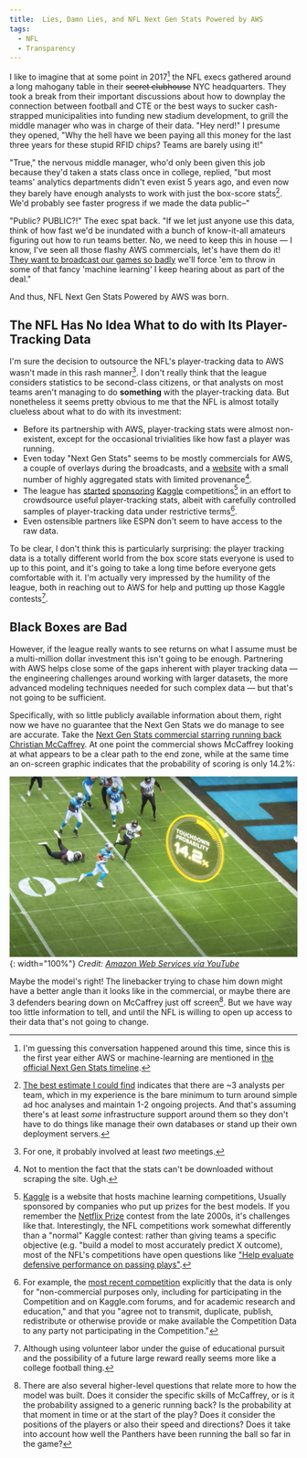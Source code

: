 ```yaml
---
title:  Lies, Damn Lies, and NFL Next Gen Stats Powered by AWS
tags:
  - NFL
  - Transparency
---
```


I like to imagine that at some point in 2017[^2017] the NFL execs gathered
around a long mahogany table in their <del>secret clubhouse</del> 
NYC headquarters. They took a break from their important discussions
about how to downplay the connection between football and CTE
or the best ways to sucker cash-strapped municipalities into funding
new stadium development, to grill the middle manager who was in charge of
their data. "Hey nerd!" I presume they opened, "Why the hell have we
been paying all this money for the last three years for these stupid 
RFID chips? Teams are barely using it!" 

<!--more-->

"True," the nervous middle manager, who'd only been given this job because
they'd taken a stats class once in college, replied, "but most teams' analytics
departments didn't even exist 5 years ago, and even now they barely 
have enough analysts to work with just the box-score stats[^analysts].
We'd probably see faster progress if we made the data public–"

"Public? PUBLIC?!" The exec spat back. "If we let just anyone
use this data, think of how fast we'd be inundated with a bunch
of know-it-all amateurs figuring out how to run teams better. 
No, we need to keep this in house — I know, I've seen all those
flashy AWS commercials, let's have them do it! [They want to 
broadcast our games so badly](https://www.cbssports.com/nfl/news/amazon-wins-huge-bidding-war-to-stream-thursday-night-football-games-in-2017/) 
we'll force 'em to throw in some of that fancy 'machine learning' I keep
hearing about as part of the deal."

And thus, NFL Next Gen Stats Powered by AWS was born.

## The NFL Has No Idea What to do with Its Player-Tracking Data
I'm sure the decision to outsource the NFL's player-tracking data
to AWS wasn't made in this rash manner[^meetings]. I don't really
think that the league considers statistics to be second-class
citizens, or that analysts on most teams aren't managing to do
**something** with the player-tracking data. But nonetheless it
seems pretty obvious to me that the NFL is almost totally clueless about what
to do with its investment:
* Before its partnership with AWS, player-tracking stats were almost
  non-existent, except for the occasional trivialities like how fast
  a player was running.
* Even today "Next Gen Stats" seems to be mostly commercials for AWS, a couple
  of overlays during the broadcasts, and a [website](https://nextgenstats.nfl.com/)
  with a small number of highly aggregated stats with limited provenance[^download].
* The league has 
  [started](https://www.kaggle.com/c/nfl-big-data-bowl-2020) 
  [sponsoring](https://www.kaggle.com/c/nfl-impact-detection) 
  [Kaggle](https://www.kaggle.com/c/nfl-playing-surface-analytics) 
  competitions[^kaggle] in an effort to crowdsource useful player-tracking stats,
  albeit with carefully
  controlled samples of player-tracking data under restrictive terms[^terms].
* Even ostensible partners like ESPN don't seem to have access to the raw data.

To be clear, I don't think this is particularly surprising: the
player tracking data is a totally different world from the box
score stats everyone is used to up to this point, and it's going
to take a long time before everyone gets comfortable with it. I'm
actually very impressed by the humility of the league, both in
reaching out to AWS for help and putting up those Kaggle contests[^college].

## Black Boxes are Bad

However, if the league really wants to see returns on what I assume must be a 
multi-million dollar investment this isn't going to be enough. Partnering
with AWS helps close some of the gaps inherent with
player tracking data — the engineering challenges around working
with larger datasets, the more advanced modeling techniques needed
for such complex data — but that's not going to be sufficient. 

Specifically, with so little publicly available information about them, right
now we have no guarantee that the Next Gen Stats we do manage to see are accurate. Take the
[Next Gen Stats commercial starring running back Christian McCaffrey](https://www.youtube.com/watch?v=bGqoSBSh1hA&feature=emb_title).
At one point the
commercial shows McCaffrey looking at what appears to be a clear path to the end zone,
while at the same time an on-screen graphic indicates that the probability of scoring
is only 14.2%:

![McCaffrey screenshot](/images/nfl_stats_lies/mccaffrey.png){: width="100%"}
_Credit: [Amazon Web Services via YouTube](https://www.youtube.com/watch?v=bGqoSBSh1hA&feature=emb_title)_

Maybe the model's right! The linebacker trying to chase him down might have a better angle than it looks
like in the commercial, or maybe there are 3 defenders bearing down on McCaffrey just off screen[^methodology]. But
we have way too little information to tell, and until the NFL is willing to open up access to their data
that's not going to change.


[^2017]:
    I'm guessing this conversation happened around this time, since 
    this is the first year either AWS or machine-learning are mentioned
    in 
    [the official Next Gen Stats timeline](https://operations.nfl.com/gameday/technology/nfl-next-gen-stats/).

[^meetings]:
    For one, it probably involved at least _two_ meetings.

[^analysts]:
    [The best estimate I could find](https://www.espn.com/nfl/story/_/id/29939438/2020-nfl-analytics-survey-which-teams-most-least-analytically-inclined)
    indicates that there are ~3 analysts per team, which in my experience
    is the bare minimum to turn around simple ad hoc analyses and maintain 1-2
    ongoing projects. And that's assuming there's at least _some_ infrastructure
    support around them so they don't have to do things like manage their
    own databases or stand up their own deployment servers. 
    
[^download]:
    Not to mention the fact that the stats can't be downloaded without
    scraping the site. Ugh.
    
[^kaggle]:
    [Kaggle](https://www.kaggle.com/) is a website that hosts machine learning competitions,
    Usually sponsored by companies who put up prizes for the best
    models. If you remember the [Netflix Prize](https://en.wikipedia.org/wiki/Netflix_Prize)
    contest from the late 2000s, it's challenges like that. Interestingly,
    the NFL competitions work somewhat differently than a "normal"
    Kaggle contest: rather than giving teams a specific objective
    (e.g. "build a model to most accurately predict X outcome),
    most of the NFL's competitions have open questions like 
    ["Help evaluate defensive performance on passing plays"](https://www.kaggle.com/c/nfl-big-data-bowl-2021/overview).
    
[^terms]:
    For example, the [most recent competition](https://www.kaggle.com/c/nfl-big-data-bowl-2021/rules)
    explicitly that the data is only for "non-commercial purposes only, including for participating in 
    the Competition and on Kaggle.com forums, and for academic research 
    and education," and that you "agree not to transmit, duplicate, publish, 
    redistribute or otherwise provide or make available the Competition Data 
    to any party not participating in the Competition."
    
[^college]:
    Although using volunteer labor under the guise of educational
    pursuit and the possibility of a future large reward really
    seems more like a college football thing. 
    
[^methodology]:
    There are also several higher-level questions that relate more to how the model was built. 
    Does it consider the specific skills of McCaffrey, or is it the probability assigned to a
    generic running back? Is the probability at that moment in time or at the start of the play?
    Does it consider the positions of the players or also their speed and directions? Does it
    take into account how well the Panthers have been running the ball so far in the game?